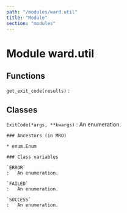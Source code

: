 ```yaml
---
path: "/modules/ward.util"
title: "Module"
section: "modules"
---
```


Module ward.util
================

Functions
---------

    
`get_exit_code(results)`
:   

Classes
-------

`ExitCode(*args, **kwargs)`
:   An enumeration.

    ### Ancestors (in MRO)

    * enum.Enum

    ### Class variables

    `ERROR`
    :   An enumeration.

    `FAILED`
    :   An enumeration.

    `SUCCESS`
    :   An enumeration.